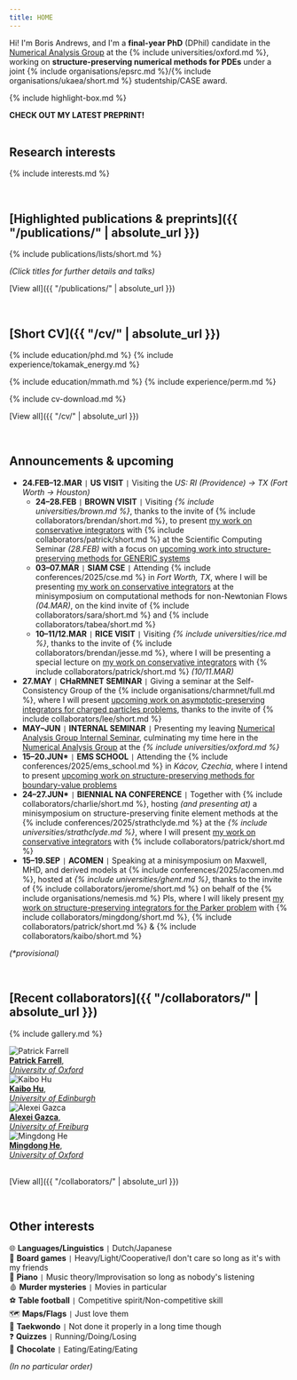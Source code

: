 ```yaml
---
title: HOME
---
```


Hi! I'm Boris Andrews, and I'm a **final-year PhD** (DPhil) candidate in the [Numerical Analysis Group](https://www.maths.ox.ac.uk/groups/numerical-analysis/) at the {% include universities/oxford.md %}, working on **structure-preserving numerical methods for PDEs** under a joint {% include organisations/epsrc.md %}/{% include organisations/ukaea/short.md %} studentship/CASE award.

{% include highlight-box.md %}
<div class="highlight-box" onclick="window.location.href='/publications/parker/';"><b>
    CHECK OUT MY LATEST PREPRINT!
</b></div>

<!-- <div style="background: repeating-linear-gradient(135deg, #B3532A, #B3532A 10px, #9d4925 10px, #9d4925 20px); color: #FBF6E5; padding: 20px; text-align: center; width: 80%; margin: 0 auto; border-radius: 10px;"><b>
    I'm also currently on the postdoc job market!
</b></div> -->

<br>

## Research interests

{% include interests.md %}

<br>

## [Highlighted publications & preprints]({{ "/publications/" | absolute_url }})

{% include publications/lists/short.md %}

*(Click titles for further details and talks)*

[View all]({{ "/publications/" | absolute_url }})

<br>

## [Short CV]({{ "/cv/" | absolute_url }})

{% include education/phd.md %}
{% include experience/tokamak_energy.md %}

{% include education/mmath.md %}
{% include experience/perm.md %}

{% include cv-download.md %}

[View all]({{ "/cv/" | absolute_url }})

<br>

## Announcements & upcoming

<!-- ### 2025 -->
- **24.FEB–12.MAR** <code>&#124;</code> **US VISIT** <code>&#124;</code> Visiting the *US: RI (Providence) -> TX (Fort Worth -> Houston)*
    - **24–28.FEB** <code>&#124;</code> **BROWN VISIT** <code>&#124;</code> Visiting *{% include universities/brown.md %}*, thanks to the invite of {% include collaborators/brendan/short.md %}, to present [my work on conservative integrators](/publications/sp-integrators/) with {% include collaborators/patrick/short.md %} at the Scientific Computing Seminar *(28.FEB)* with a focus on [upcoming work into structure-preserving methods for GENERIC systems](/publications/generic/)
    - **03–07.MAR** <code>&#124;</code> **SIAM CSE** <code>&#124;</code> Attending {% include conferences/2025/cse.md %} in *Fort Worth, TX*, where I will be presenting [my work on conservative integrators](/publications/sp-integrators/) at the minisymposium on computational methods for non-Newtonian Flows *(04.MAR)*, on the kind invite of {% include collaborators/sara/short.md %} and {% include collaborators/tabea/short.md %}
    - **10–11/12.MAR** <code>&#124;</code> **RICE VISIT** <code>&#124;</code> Visiting *{% include universities/rice.md %}*, thanks to the invite of {% include collaborators/brendan/jesse.md %}, where I will be presenting a special lecture on [my work on conservative integrators](/publications/sp-integrators/) with {% include collaborators/patrick/short.md %} *(10/11.MAR)*
- **27.MAY** <code>&#124;</code> **CHaRMNET SEMINAR** <code>&#124;</code> Giving a seminar at the Self-Consistency Group of the {% include organisations/charmnet/full.md %}, where I will present [upcoming work on asymptotic-preserving integrators for charged particles problems](/publications/ap-integrators/), thanks to the invite of {% include collaborators/lee/short.md %}
- **MAY–JUN** <code>&#124;</code> **INTERNAL SEMINAR** <code>&#124;</code> Presenting my leaving [Numerical Analysis Group Internal Seminar](https://www.maths.ox.ac.uk/events/list/670), culminating my time here in the [Numerical Analysis Group](https://www.maths.ox.ac.uk/groups/numerical-analysis/) at the *{% include universities/oxford.md %}*
- **15–20.JUN\*** <code>&#124;</code> **EMS SCHOOL** <code>&#124;</code> Attending the {% include conferences/2025/ems_school.md %} in *Kácov, Czechia*, where I intend to present [upcoming work on structure-preserving methods for boundary-value problems](/publications/bvps/)
- **24–27.JUN\*** <code>&#124;</code> **BIENNIAL NA CONFERENCE** <code>&#124;</code> Together with {% include collaborators/charlie/short.md %}, hosting *(and presenting at)* a minisymposium on structure-preserving finite element methods at the {% include conferences/2025/strathclyde.md %} at the *{% include universities/strathclyde.md %}*, where I will present [my work on conservative integrators](/publications/sp-integrators/) with {% include collaborators/patrick/short.md %}
- **15–19.SEP** <code>&#124;</code> **ACOMEN** <code>&#124;</code> Speaking at a minisymposium on Maxwell, MHD, and derived models at {% include conferences/2025/acomen.md %}, hosted at *{% include universities/ghent.md %}*, thanks to the invite of {% include collaborators/jerome/short.md %} on behalf of the {% include organisations/nemesis.md %} PIs, where I will likely present [my work on structure-preserving integrators for the Parker problem](/publications/parker/) with {% include collaborators/mingdong/short.md %}, {% include collaborators/patrick/short.md %} & {% include collaborators/kaibo/short.md %}

*(\*provisional)*

<br>

## [Recent collaborators]({{ "/collaborators/" | absolute_url }})

{% include gallery.md %}

<div class="gallery">
    <div class="gallery-item">
        <img src="{{ '/assets/img/collaborators/patrick.jpg' | relative_url }}" alt="Patrick Farrell">
        <div class="caption"><a href="https://pefarrell.org/"><b>Patrick Farrell</b></a>, <br> <a href="https://www.maths.ox.ac.uk/"><em>University of Oxford</em></a></div>
    </div>
    <div class="gallery-item">
        <img src="{{ '/assets/img/collaborators/kaibo.jpg' | relative_url }}" alt="Kaibo Hu">
        <div class="caption"><a href="https://kaibohu.github.io/"><b>Kaibo Hu</b></a>, <br> <a href="https://www.maths.ed.ac.uk/school-of-mathematics/"><em>University of Edinburgh</em></a></div>
    </div>
    <div class="gallery-item">
        <img src="{{ '/assets/img/collaborators/alexei.jpeg' | relative_url }}" alt="Alexei Gazca">
        <div class="caption"><a href="https://gazcaorozco.github.io/home/"><b>Alexei Gazca</b></a>, <br> <a href="https://www.math.uni-freiburg.de/index.html"><em>University of Freiburg</em></a></div>
    </div>
    <div class="gallery-item">
        <img src="{{ '/assets/img/collaborators/mingdong.png' | relative_url }}" alt="Mingdong He">
        <div class="caption"><a href="https://sites.google.com/view/mingdonghe/home/"><b>Mingdong He</b></a>, <br> <a href="https://www.maths.ox.ac.uk/"><em>University of Oxford</em></a></div>
    </div>
</div>

<br>

[View all]({{ "/collaborators/" | absolute_url }})

<br>

## Other interests

🌐 **Languages/Linguistics** <code>&#124;</code> Dutch/Japanese <br>
🎲 **Board games** <code>&#124;</code> Heavy/Light/Cooperative/I don't care so long as it's with my friends <br>
🎹 **Piano** <code>&#124;</code> Music theory/Improvisation so long as nobody's listening <br>
🩸 **Murder mysteries** <code>&#124;</code> Movies in particular <br>
⚽ **Table football** <code>&#124;</code> Competitive spirit/Non-competitive skill <br>
🗺️ **Maps/Flags** <code>&#124;</code> Just love them <br>
🥋 **Taekwondo** <code>&#124;</code> Not done it properly in a long time though <br>
❓ **Quizzes** <code>&#124;</code> Running/Doing/Losing <br>
🍫 **Chocolate** <code>&#124;</code> Eating/Eating/Eating <br>

*(In no particular order)*